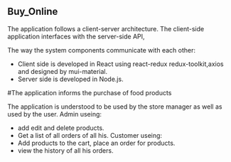 ## Buy_Online
The application follows a client-server architecture.
The client-side application interfaces with the server-side API,


The way the system components communicate with each other:
- Client side is developed in React using react-redux redux-toolkit,axios and designed by mui-material.
- Server side is developed in Node.js.

#The application informs the purchase of food products

The application is understood to be used by the store manager as well as used by the user.
Admin useing: 
- add edit and delete products.
- Get a list of all orders of all his.
Customer useing:
- Add products to the cart, place an order for products.
- view the history of all his orders.
